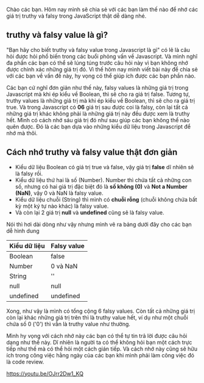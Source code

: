 Chào các bạn. Hôm nay mình sẽ chia sẻ với các bạn làm thế nào để nhớ các giá trị truthy và falsy trong JavaScript thật dễ dàng nhé.

## truthy và falsy value là gì?

"Bạn hãy cho biết truthy và falsy value trong Javascript là gì" có lẽ là câu hỏi được hỏi phổ biến trong các buổi phỏng vấn về Javascript. Và mình nghĩ đa phần các bạn có thể sẽ lúng túng trước câu hỏi này vì bạn không nhớ được chính xác những giá trị đó. Vì thế hôm nay mình viết bài này để chia sẻ với các bạn về vấn đề này, hy vọng có thể giúp ích được các bạn phần nào.

Các bạn cứ nghĩ đơn giản như thế này, falsy values là những giá trị trong Javascript mà khi ép kiểu về Boolean, thì sẽ cho ra giá trị false. Tương tự, truthy values là những giá trị mà khi ép kiểu về Boolean, thì sẽ cho ra giá trị true. Và trong Javascript có **06** giá trị sau được coi là falsy, còn lại tất cả những giá trị khác không phải là những giá trị này đều được xem là truthy hết. Mình có cách nhớ sáu giá trị đó như sau giúp các bạn không thể nào quên được. Đó là các bạn dựa vào những kiểu dữ liệu trong Javascript để nhớ mà thôi.

## Cách nhớ truthy và falsy value thật đơn giản

* Kiểu dữ liệu Boolean có giá trị true và false, vậy giá trị **false** dĩ nhiên sẽ là falsy rồi.
* Kiểu dữ liệu thứ hai là số (Number). Number thì chứa tất cả những con số, nhưng có hai giá trị đặc biệt đó là **số không (0)** và **Not a Number (NaN)**, vậy 0 và NaN là falsy value.
* Kiểu dữ liệu chuỗi (String) thì mình có **chuỗi rỗng** (chuỗi không chứa bất kỳ một ký tự nào khác) là falsy value.
* Và còn lại 2 giá trị **null** và **undefined** cũng sẽ là falsy value.

Nói thì hơi dài dòng như vậy nhưng mình vẽ ra bảng dưới đây cho các bạn dễ hình dung

| Kiểu dữ liệu | Falsy value |
|--------------|------------ |
| Boolean | false |
| Number | 0 và NaN |
| String | '' |
| null | null |
| undefined | undefined |

Xong, như vậy là mình có tổng cộng 6 falsy values. Còn tất cả những giá trị còn lại khác những giá trị trên thì là truthy value hết, ví dụ như một chuỗi chứa số 0 ('0') thì vẫn là truthy value như thường.

Mình hy vọng với cách nhớ này các bạn có thể tự tin trả lời được câu hỏi dạng như thế này. Dĩ nhiên là người ta có thể không hỏi bạn một cách trực tiếp như thế mà có thể hỏi một cách gián tiếp. Và cách nhớ này cũng sẽ hữu ích trong công việc hằng ngày của các bạn khi mình phải làm công việc đó là code review.

https://youtu.be/OJrr2Dw1_KQ
